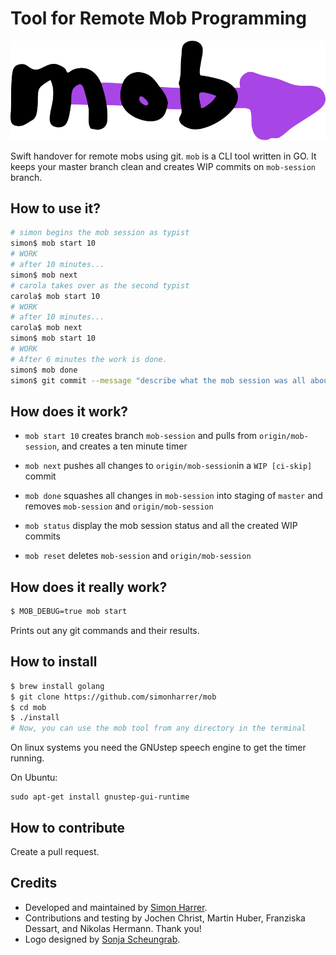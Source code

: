 # Tool for Remote Mob Programming

![mob Logo](logo.svg)

Swift handover for remote mobs using git. 
`mob` is a CLI tool written in GO.
It keeps your master branch clean and creates WIP commits on `mob-session` branch.

## How to use it?

```bash
# simon begins the mob session as typist
simon$ mob start 10
# WORK
# after 10 minutes...
simon$ mob next
# carola takes over as the second typist
carola$ mob start 10
# WORK
# after 10 minutes...
carola$ mob next
simon$ mob start 10
# WORK
# After 6 minutes the work is done.
simon$ mob done
simon$ git commit --message "describe what the mob session was all about"
```

## How does it work?

- `mob start 10` creates branch `mob-session` and pulls from `origin/mob-session`, and creates a ten minute timer
- `mob next` pushes all changes to `origin/mob-session`in a `WIP [ci-skip]` commit
- `mob done` squashes all changes in `mob-session` into staging of `master` and removes `mob-session` and `origin/mob-session` 

- `mob status` display the mob session status and all the created WIP commits
- `mob reset` deletes `mob-session` and `origin/mob-session`

## How does it really work?

```bash
$ MOB_DEBUG=true mob start
```

Prints out any git commands and their results.

## How to install

```bash
$ brew install golang
$ git clone https://github.com/simonharrer/mob
$ cd mob
$ ./install
# Now, you can use the mob tool from any directory in the terminal
```

On linux systems you need the GNUstep speech engine to get the timer running.

On Ubuntu:
```
sudo apt-get install gnustep-gui-runtime
```

## How to contribute

Create a pull request.

## Credits

- Developed and maintained by [Simon Harrer](https://twitter.com/simonharrer).
- Contributions and testing by Jochen Christ, Martin Huber, Franziska Dessart, and Nikolas Hermann. Thank you!
- Logo designed by [Sonja Scheungrab](https://twitter.com/multebaerr).
